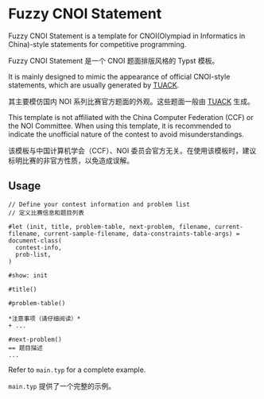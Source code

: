 # Fuzzy CNOI Statement

Fuzzy CNOI Statement is a template for CNOI(Olympiad in Informatics in China)-style statements for competitive programming.

Fuzzy CNOI Statement 是一个 CNOI 题面排版风格的 Typst 模板。

It is mainly designed to mimic the appearance of official CNOI-style statements, which are usually generated by [TUACK](https://gitee.com/mulab/oi_tools).

其主要模仿国内 NOI 系列比赛官方题面的外观。这些题面一般由 [TUACK](https://gitee.com/mulab/oi_tools) 生成。

This template is not affiliated with the China Computer Federation (CCF) or the NOI Committee. When using this template, it is recommended to indicate the unofficial nature of the contest to avoid misunderstandings.

该模板与中国计算机学会（CCF）、NOI 委员会官方无关。在使用该模板时，建议标明比赛的非官方性质，以免造成误解。

## Usage
```typ
// Define your contest information and problem list
// 定义比赛信息和题目列表

#let (init, title, problem-table, next-problem, filename, current-filename, current-sample-filename, data-constraints-table-args) = document-class(
  contest-info,
  prob-list,
)

#show: init

#title()

#problem-table()

*注意事项（请仔细阅读）*
+ ...

#next-problem()
== 题目描述
...
```

Refer to `main.typ` for a complete example.

`main.typ` 提供了一个完整的示例。
